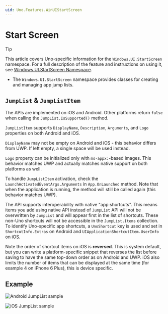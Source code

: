 ```yaml
---
uid: Uno.Features.WinUIStartScreen
---
```


# Start Screen

> [!TIP]
> This article covers Uno-specific information for the `Windows.UI.StartScreen` namespace. For a full description of the feature and instructions on using it, see [Windows.UI.StartScreen Namespace](https://learn.microsoft.com/uwp/api/windows.ui.startscreen).

* The `Windows.UI.StartScreen` namespace provides classes for creating and managing app jump lists.

## `JumpList` &amp; `JumpListItem`

The APIs are implemented on iOS and Android. Other platforms return `false` when calling the `JumpList.IsSupported()` method.

`JumpListItem` supports `DisplayName`, `Description`, `Arguments`, and `Logo` properties on both Android and iOS.

`DisplayName` may not be empty on Android and iOS - this behavior differs from UWP. If left empty, a single space will be used instead.

`Logo` property can be initialized only with `ms-appx:`-based images. This behavior matches UWP and actually matches native support on both platforms as well.

To handle `JumpListItem` activation, check the `LaunchActivatedEventArgs.Arguments` in `App.OnLaunched` method. Note that when the application is running, the method will still be called again (this behavior matches UWP).

The API supports interoperability with native "app shortcuts". This means items you add using native API instead of `JumpList` API will not be overwritten by `JumpList` and will appear first in the list of shortcuts. These non-Uno shortcuts will not be accessible in the `JumpList.Items` collection. To identify Uno-specific app shortcuts, a `UnoShortcut` key is used and set in `ShortcutInfo.Extras` on Android and `UIApplicationShortcutItem.UserInfo` on iOS.

Note the order of shortcut items on iOS is **reversed**. This is system default, but you can write a platform-specific snippet that reverses the list before saving to have the same top-down order as on Android and UWP. iOS also limits the number of items that can be displayed at the same time (for example 4 on iPhone 6 Plus), this is device specific.

## Example

![Android JumpList sample](../Assets/features/jumplist/android.png)

![iOS JumpList sample](../Assets/features/jumplist/ios.png)

